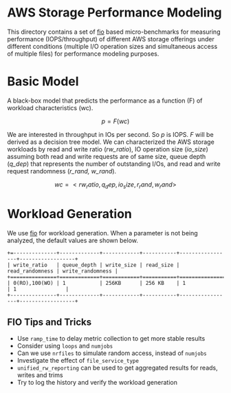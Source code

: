 # AWS Storage Performance Modeling

This directory contains a set of [fio](http://fio.readthedocs.io/en/latest/) based micro-benchmarks for measuring performance (IOPS/throughput) of different AWS storage offerings under different conditions (multiple I/O operation sizes and simultaneous access of multiple files) for performance modeling purposes.  

# Basic Model

A black-box model that predicts the performance as a function (F) of workload characteristics (wc).

```math
p = F(wc)
```

We are interested in throughput in IOs per second. So *p* is IOPS. *F* will be derived as a decision tree model. We can characterized the AWS storage workloads by read and write ratio (*rw_ratio*), IO operation size (*io_size*) assuming both read and write requests are of same size, queue depth (*q_dep*) that represents the number of outstanding I/Os, and read and write request randomness (*r_rand, w_rand*).

```math
wc = <rw_ratio, q_dep, io_size, r_rand, w_rand> 
```

# Workload Generation

We use [fio](http://fio.readthedocs.io) for workload generation. When a parameter is not being analyzed, the default values are shown below.

```
+=--------------+-------------+------------+-----------+-----------------+------------------+
| write_ratio   | queue_depth | write_size | read_size | read_randomness | write_randomness |
+===============+=============+============+===========+=================+==================+
| 0(RO),100(WO) | 1           | 256KB      | 256 KB    | 1               | 1                |
+---------------+-------------+------------+-----------+-----------------+------------------+
```

## FIO Tips and Tricks

* Use ```ramp_time``` to delay metric collection to get more stable results
* Consider using ```loops``` and ```numjobs```
* Can we use ```nrfiles``` to simulate random access, instead of ```numjobs```
* Investigate the effect of ```file_service_type```
* ```unified_rw_reporting``` can be used to get aggregated results for reads, writes and trims
* Try to log the history and verify the workload generation